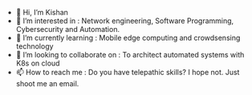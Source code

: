 - 👋 Hi, I’m Kishan
- 👀 I’m interested in : Network engineering, Software Programming, Cybersecurity and Automation.
- 🌱 I’m currently learning : Mobile edge computing and crowdsensing technology
- 💞️ I’m looking to collaborate on : To architect automated systems with K8s on cloud
- 📫 How to reach me : Do you have telepathic skills? I hope not. Just shoot me an email.
